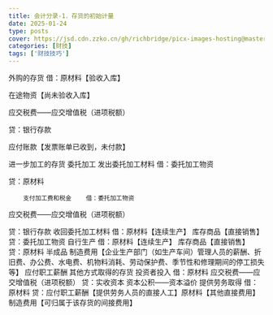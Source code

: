 ```yaml
---
title: 会计分录-1．存货的初始计量
date: 2025-01-24
type: posts
cover: https://jsd.cdn.zzko.cn/gh/richbridge/picx-images-hosting@master/thumbnail/audit.avif
categories: [财技]
tags: ['财技技巧']
---
```


外购的存货	借：原材料【验收入库】

在途物资【尚未验收入库】

应交税费——应交增值税（进项税额）

贷：银行存款

应付账款【发票账单已收到，未付款】

进一步加工的存货	委托加工	发出委托加工材料	借：委托加工物资

贷：原材料

		支付加工费和税金	借：委托加工物资

应交税费——应交增值税（进项税额）

贷：银行存款
		收回委托加工材料	借：原材料【连续生产】
库存商品【直接销售】
贷：委托加工物资
	自行生产	借：原材料【连续生产】
库存商品【直接销售】
贷：原材料
半成品
制造费用【企业生产部门（如生产车间）管理人员的薪酬、折旧费、办公费、水电费、机物料消耗、劳动保护费、季节性和修理期间的停工损失等】
应付职工薪酬
其他方式取得的存货	投资者投入	借：原材料
应交税费——应交增值税（进项税额）
贷：实收资本
资本公积——资本溢价
	提供劳务取得	借：原材料
贷：应付职工薪酬【提供劳务人员的直接人工】原材料【其他直接费用】
制造费用【可归属于该存货的间接费用】
